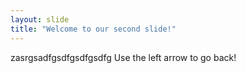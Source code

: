 ```yaml
---
layout: slide
title: "Welcome to our second slide!"
---
```

zasrgsadfgsdfgsdfgsdfg
Use the left arrow to go back!
